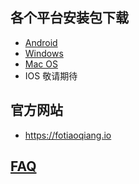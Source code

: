 
## 各个平台安装包下载
- <a href="https://github.com/getfotiaoqiang/download/releases/download/v2.1.0/fotiaoqiangv2.1.0.apk"> Android </a>
- <a href="https://github.com/getfotiaoqiang/download/releases/download/v2.1.0/fotiaoqiang-2.1.0-Setup.exe"> Windows </a>
- <a href="https://github.com/getfotiaoqiang/download/releases/download/v2.0.8/fotiaoqiang_darwin_amd64_installv2.0.8.dmg"> Mac OS </a>
- IOS 敬请期待
## 官方网站
- https://fotiaoqiang.io
## <a href="https://github.com/getfotiaoqiang/fotiaoqiang/wiki/FAQ">FAQ</a>

